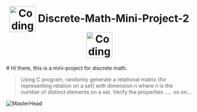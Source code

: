 <h1 align="center"><img align="center" alt="Coding" width="70" src="https://i.pinimg.com/originals/bd/8d/51/bd8d51d7cf2796fa1d005dc09e76b0a1.gif"> Discrete-Math-Mini-Project-2 <img align="center" alt="Coding" width="70" src="https://i.pinimg.com/originals/bd/8d/51/bd8d51d7cf2796fa1d005dc09e76b0a1.gif"></h1>

<p2>   #  Hi there, this is a mini-project for discrete math. </p2>

> Using C program, randomly generate a relational matrix (for representing relation on a set) with dimension n where n is the number of distinct elements on a set.
> Verify the properties ..... so on...

![MasterHead](https://i.pinimg.com/originals/4f/41/4e/4f414eaf54616759534bedd2c68d18eb.jpg)
